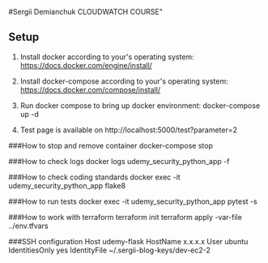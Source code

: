 #Sergii Demianchuk CLOUDWATCH COURSE"

## Setup

1. Install docker according to your's operating system: https://docs.docker.com/engine/install/

2. Install docker-compose according to your's operating system: https://docs.docker.com/compose/install/

3. Run docker compose to bring up docker environment: docker-compose up -d

4. Test page is available on http://localhost:5000/test?parameter=2

###How to stop and remove container
docker-compose stop

###How to check logs
docker logs udemy_security_python_app -f
   
###How to check coding standards
docker exec -it udemy_security_python_app flake8

###How to run tests
docker exec -it udemy_security_python_app pytest -s

###How to work with terraform
terraform init
terraform apply -var-file ../env.tfvars

###SSH configuration
Host udemy-flask
    HostName x.x.x.x
    User ubuntu
    IdentitiesOnly yes
    IdentityFile ~/.sergii-blog-keys/dev-ec2-2

